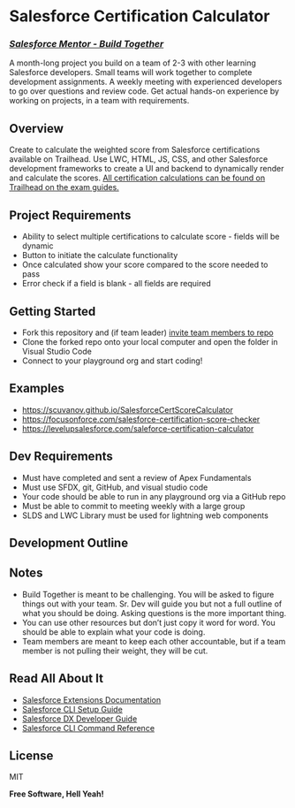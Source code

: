 # Salesforce Certification Calculator
### _[Salesforce Mentor - Build Together](https://courses.salesforcementor.com/)_

A month-long project you build on a team of 2-3 with other learning Salesforce developers. Small teams will work together to complete development assignments. A weekly meeting with experienced developers to go over questions and review code. Get actual hands-on experience by working on projects, in a team with requirements.

## Overview
Create to calculate the weighted score from Salesforce certifications available on Trailhead. Use LWC, HTML, JS, CSS, and other Salesforce development frameworks to create a UI and backend to dynamically render and calculate the scores. 
[All certification calculations can be found on Trailhead on the exam guides.](https://trailhead.salesforce.com/en/credentials/administratoroverview/)

## Project Requirements  
- Ability to select multiple certifications to calculate score - fields will be dynamic
- Button to initiate the calculate functionality 
- Once calculated show your score compared to the score needed to pass
- Error check if a field is blank - all fields are required

## Getting Started
- Fork this repository and (if team leader) [invite team members to repo](https://docs.github.com/en/account-and-profile/setting-up-and-managing-your-personal-account-on-github/managing-access-to-your-personal-repositories/inviting-collaborators-to-a-personal-repository) 
- Clone the forked repo onto your local computer and open the folder in Visual Studio Code
- Connect to your playground org and start coding! 

## Examples
- https://scuvanov.github.io/SalesforceCertScoreCalculator
- https://focusonforce.com/salesforce-certification-score-checker
- https://levelupsalesforce.com/saleforce-certification-calculator

## Dev Requirements
- Must have completed and sent a review of Apex Fundamentals
- Must use SFDX, git, GitHub, and visual studio code
- Your code should be able to run in any playground org via a GitHub repo
- Must be able to commit to meeting weekly with a large group
- SLDS and LWC Library must be used for lightning web components

## Development Outline

## Notes
- Build Together is meant to be challenging. You will be asked to figure things out with your team. Sr. Dev will guide you but not a full outline of what you should be doing. Asking questions is the more important thing.
- You can use other resources but don’t just copy it word for word. You should be able to explain what your code is doing.
- Team members are meant to keep each other accountable, but if a team member is not pulling their weight, they will be cut.

## Read All About It

- [Salesforce Extensions Documentation](https://developer.salesforce.com/tools/vscode/)
- [Salesforce CLI Setup Guide](https://developer.salesforce.com/docs/atlas.en-us.sfdx_setup.meta/sfdx_setup/sfdx_setup_intro.htm)
- [Salesforce DX Developer Guide](https://developer.salesforce.com/docs/atlas.en-us.sfdx_dev.meta/sfdx_dev/sfdx_dev_intro.htm)
- [Salesforce CLI Command Reference](https://developer.salesforce.com/docs/atlas.en-us.sfdx_cli_reference.meta/sfdx_cli_reference/cli_reference.htm)

## License

MIT

**Free Software, Hell Yeah!**
